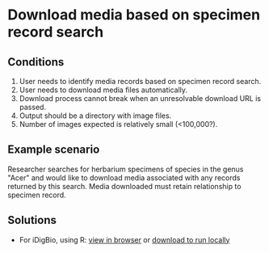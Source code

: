 # Download media based on specimen record search

## Conditions

1. User needs to identify media records based on specimen record search.
1. User needs to download media files automatically.
1. Download process cannot break when an unresolvable download URL is passed.
1. Output should be a directory with image files.
1. Number of images expected is relatively small (<100,000?).

## Example scenario

Researcher searches for herbarium specimens of species in the genus "Acer" and would like to download media associated with any records returned by this search. Media downloaded must retain relationship to specimen record.

## Solutions

- For iDigBio, using R: [view in browser](download-media-from-specimens_solution.html) or [download to run locally](download-media-from-specimens_solution.Rmd)
